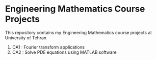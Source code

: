 # Engineering Mathematics Course Projects

This repository contains my Engineering Mathematics course projects at University of Tehran.

1. CA1 : Fourier transform applications
2. CA2 : Solve PDE equations using MATLAB software
